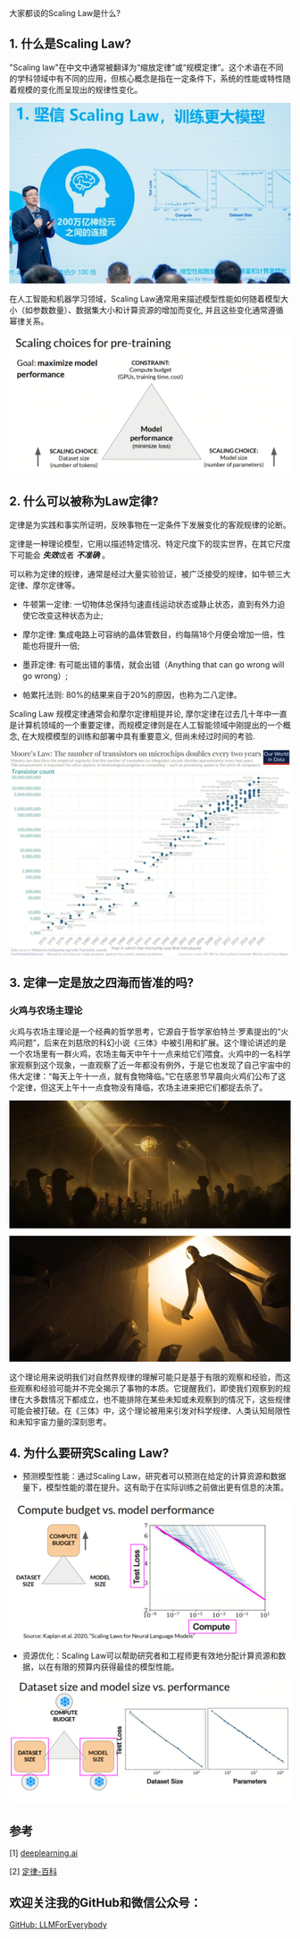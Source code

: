 大家都谈的Scaling Law是什么?

## 1. 什么是Scaling Law?
"Scaling law"在中文中通常被翻译为“缩放定律”或“规模定律”。这个术语在不同的学科领域中有不同的应用，但核心概念是指在一定条件下，系统的性能或特性随着规模的变化而呈现出的规律性变化。


![alt text](assest/大家都谈的ScalingLaw是什么/000.png)

在人工智能和机器学习领域，Scaling Law通常用来描述模型性能如何随着模型大小（如参数数量）、数据集大小和计算资源的增加而变化, 并且这些变化通常遵循幂律关系。


![alt text](assest/大家都谈的ScalingLaw是什么/0.png)


## 2. 什么可以被称为Law定律?
定律是为实践和事实所证明，反映事物在一定条件下发展变化的客观规律的论断。

定律是一种理论模型，它用以描述特定情况、特定尺度下的现实世界，在其它尺度下可能会 ***失效***或者 ***不准确*** 。

可以称为定律的规律，通常是经过大量实验验证，被广泛接受的规律，如牛顿三大定律、摩尔定律等。

- 牛顿第一定律:  一切物体总保持匀速直线运动状态或静止状态，直到有外力迫使它改变这种状态为止;

- 摩尔定律: 集成电路上可容纳的晶体管数目，约每隔18个月便会增加一倍，性能也将提升一倍;

- 墨菲定律: 有可能出错的事情，就会出错（Anything that can go wrong will go wrong）;

- 帕累托法则: 80%的结果来自于20%的原因，也称为二八定律。

Scaling Law 规模定律通常会和摩尔定律相提并论, 摩尔定律在过去几十年中一直是计算机领域的一个重要定律，而规模定律则是在人工智能领域中刚提出的一个概念, 在大规模模型的训练和部署中具有重要意义, 但尚未经过时间的考验.

![alt text](assest/大家都谈的ScalingLaw是什么/1.png)

## 3. 定律一定是放之四海而皆准的吗?

### 火鸡与农场主理论

火鸡与农场主理论是一个经典的哲学思考，它源自于哲学家伯特兰·罗素提出的“火鸡问题”，后来在刘慈欣的科幻小说《三体》中被引用和扩展。这个理论讲述的是一个农场里有一群火鸡，农场主每天中午十一点来给它们喂食。火鸡中的一名科学家观察到这个现象，一直观察了近一年都没有例外，于是它也发现了自己宇宙中的伟大定律：“每天上午十一点，就有食物降临。”它在感恩节早晨向火鸡们公布了这个定律，但这天上午十一点食物没有降临，农场主进来把它们都捉去杀了。

![alt text](assest/大家都谈的ScalingLaw是什么/2.png)

这个理论用来说明我们对自然界规律的理解可能只是基于有限的观察和经验，而这些观察和经验可能并不完全揭示了事物的本质。它提醒我们，即使我们观察到的规律在大多数情况下都成立，也不能排除在某些未知或未观察到的情况下，这些规律可能会被打破。在《三体》中，这个理论被用来引发对科学规律、人类认知局限性和未知宇宙力量的深刻思考。

## 4. 为什么要研究Scaling Law?

- 预测模型性能：通过Scaling Law，研究者可以预测在给定的计算资源和数据量下，模型性能的潜在提升。这有助于在实际训练之前做出更有信息的决策。

![alt text](assest/大家都谈的ScalingLaw是什么/3.png)

- 资源优化：Scaling Law可以帮助研究者和工程师更有效地分配计算资源和数据，以在有限的预算内获得最佳的模型性能。

![alt text](assest/大家都谈的ScalingLaw是什么/4.png)


## 参考

<div id="refer-anchor-1"></div>


[1] [deeplearning.ai](https://www.deeplearning.ai/courses/generative-ai-with-llms/)

[2] [定律-百科](https://baike.baidu.com/item/%E5%AE%9A%E5%BE%8B/2076576)

## 欢迎关注我的GitHub和微信公众号：

[GitHub: LLMForEverybody](https://github.com/luhengshiwo/LLMForEverybody)




